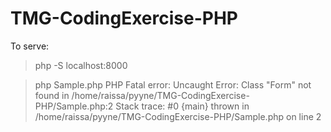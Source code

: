 # TMG-CodingExercise-PHP

To serve:

> php -S localhost:8000

> php Sample.php
PHP Fatal error: 
Uncaught Error: Class "Form" not found in /home/raissa/pyyne/TMG-CodingExercise-PHP/Sample.php:2
Stack trace:
#0 {main}
  thrown in /home/raissa/pyyne/TMG-CodingExercise-PHP/Sample.php on line 2